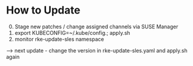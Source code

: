 # How to Update

0. Stage new patches / change assigned channels via SUSE Manager
1. export KUBECONFIG=~/.kube/config.<cluster>; apply.sh
2. monitor rke-update-sles namespace

--> next update - change the version in rke-update-sles.yaml and apply.sh again
